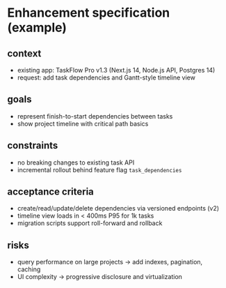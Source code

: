 # Enhancement specification (example)

## context
- existing app: TaskFlow Pro v1.3 (Next.js 14, Node.js API, Postgres 14)
- request: add task dependencies and Gantt-style timeline view

## goals
- represent finish-to-start dependencies between tasks
- show project timeline with critical path basics

## constraints
- no breaking changes to existing task API
- incremental rollout behind feature flag `task_dependencies`

## acceptance criteria
- create/read/update/delete dependencies via versioned endpoints (v2)
- timeline view loads in < 400ms P95 for 1k tasks
- migration scripts support roll-forward and rollback

## risks
- query performance on large projects → add indexes, pagination, caching
- UI complexity → progressive disclosure and virtualization

